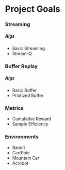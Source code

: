 # Project Goals

### Streaming
##### Algs
- Basic Streaming
- Stream-Q


### Buffer Replay
##### Algs
- Basic Buffer
- Priotized Buffer


### Metrics
- Cumulative Reward
- Sample Efficiency


### Environments
- Bandit
- CartPole
- Mountain Car
- Acrobot
